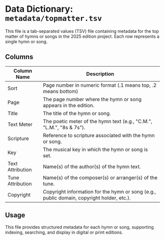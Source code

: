 # Data Dictionary: `metadata/topmatter.tsv`

This file is a tab-separated values (TSV) file containing metadata for the top matter of hymns or songs in the 2025 edition project. Each row represents a single hymn or song.

## Columns

| Column Name      | Description                                                                               |
| ---------------- | ----------------------------------------------------------------------------------------- |
| Sort             | Page number in numeric format (.1 means top, .2 means bottom)                             |
| Page             | The page number where the hymn or song appears in the edition.                            |
| Title            | The title of the hymn or song.                                                            |
| Text Meter       | The poetic meter of the hymn text (e.g., "C.M.", "L.M.", "8s & 7s").                      |
| Scripture        | Reference to scripture associated with the hymn or song.                                  |
| Key              | The musical key in which the hymn or song is set.                                         |
| Text Attribution | Name(s) of the author(s) of the hymn text.                                                |
| Tune Attribution | Name(s) of the composer(s) or arranger(s) of the tune.                                    |
| Copyright        | Copyright information for the hymn or song (e.g., public domain, copyright holder, etc.). |

## Usage

This file provides structured metadata for each hymn or song, supporting indexing, searching, and display in digital or print editions.

